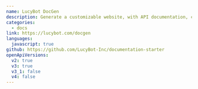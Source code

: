 ```yaml
---
name: LucyBot DocGen
description: Generate a customizable website, with API documentation, console, and interactive workflows, from an OpenAPI spec
categories:
  - docs
link: https://lucybot.com/docgen
languages:
  javascript: true
github: https://github.com/LucyBot-Inc/documentation-starter
openApiVersions:
  v2: true
  v3: true
  v3_1: false
  v4: false
---
```

